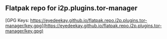 ## Flatpak repo for i2p.plugins.tor-manager

[GPG Keys: https://eyedeekay.github.io/flatpak.repo.i2p.plugins.tor-manager/key.gpg](https://eyedeekay.github.io/flatpak.repo.i2p.plugins.tor-manager/key.gpg)